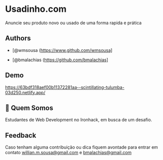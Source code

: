 
# Usadinho.com

Anuncie seu produto novo ou usado de uma forma rapida e prática




## Authors

- [@wmsousa (https://www.github.com/wmsousa]

- [@bmalachias (https://github.com/bmalachias]
## Demo

https://63bdf318aef00b11372281aa--scintillating-tulumba-03d250.netlify.app/


## 🚀 Quem Somos
Estudantes de Web Development no Ironhack, em busca de um desafio.

## Feedback

Caso tenham alguma contribuição ou dica fiquem avontade para entrar em contato willian.m.sousa@gmail.com e bmalachias@gmail.com

